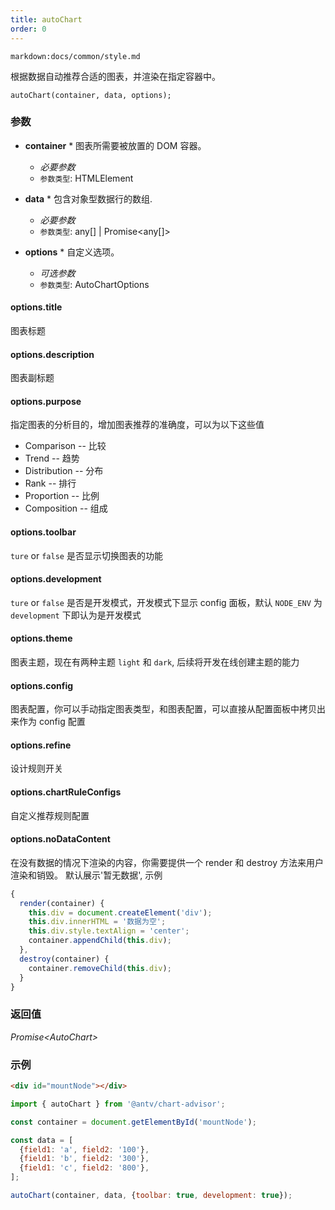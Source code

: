 ```yaml
---
title: autoChart
order: 0
---
```


`markdown:docs/common/style.md`

<div class="doc-md">

根据数据自动推荐合适的图表，并渲染在指定容器中。

```sign
autoChart(container, data, options);
```

### 参数

* **container** * 图表所需要被放置的 DOM 容器。
  * _必要参数_
  * `参数类型`: HTMLElement

* **data** * 包含对象型数据行的数组.
  * _必要参数_
  * `参数类型`: any[] | Promise<any[]>

* **options** * 自定义选项。
  * _可选参数_
  * `参数类型`: AutoChartOptions

#### options.title

图表标题

#### options.description

图表副标题

#### options.purpose

指定图表的分析目的，增加图表推荐的准确度，可以为以下这些值

* Comparison -- 比较
* Trend -- 趋势
* Distribution -- 分布
* Rank -- 排行
* Proportion -- 比例
* Composition -- 组成

#### options.toolbar

`ture` or `false` 是否显示切换图表的功能

#### options.development

`ture` or `false` 是否是开发模式，开发模式下显示 config 面板，默认 `NODE_ENV` 为 `development` 下即认为是开发模式

#### options.theme

图表主题，现在有两种主题 `light` 和 `dark`, 后续将开发在线创建主题的能力

#### options.config

图表配置，你可以手动指定图表类型，和图表配置，可以直接从配置面板中拷贝出来作为 config 配置

#### options.refine

设计规则开关

#### options.chartRuleConfigs

自定义推荐规则配置

#### options.noDataContent

在没有数据的情况下渲染的内容，你需要提供一个 render 和 destroy 方法来用户渲染和销毁。 默认展示'暂无数据', 示例

```ts
{
  render(container) {
    this.div = document.createElement('div');
    this.div.innerHTML = '数据为空';
    this.div.style.textAlign = 'center';
    container.appendChild(this.div);
  },
  destroy(container) {
    container.removeChild(this.div);
  }
}
```

### 返回值

*Promise\<AutoChart\>*

### 示例

```html
<div id="mountNode"></div>
```

```js
import { autoChart } from '@antv/chart-advisor';

const container = document.getElementById('mountNode');

const data = [
  {field1: 'a', field2: '100'},
  {field1: 'b', field2: '300'},
  {field1: 'c', field2: '800'},
];

autoChart(container, data, {toolbar: true, development: true});
```

</div>
